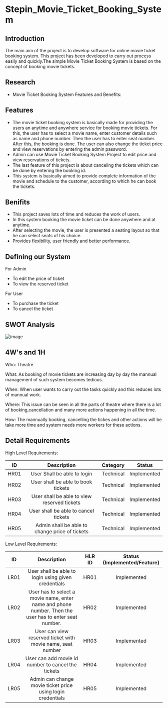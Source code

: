 # Stepin_Movie_Ticket_Booking_System

## Introduction

The main aim of the project is to develop software for online movie ticket booking system. This project has been developed to carry out process easily and quickly.The simple Movie Ticket Booking System is based on the concept of booking movie tickets. 

## Research

*  Movie Ticket Booking System Features and Benefits:

## Features

*  The movie ticket booking system is basically made for providing the users an anytime and anywhere service for booking movie tickets. For this, the user has to select a movie      name, enter customer details such as name and phone number. Then the user has to enter seat number. After this, the booking is done. The user can also change the ticket price      and view reservations by entering the admin password.
*  Admin can use Movie Ticket Booking System Project to edit price and view reservations of tickets.
*  The last feature of this project is about canceling the tickets which can be done by entering the booking id.
*   This system is basically aimed to provide complete information of the movie and schedule to the customer, according to which he can book the tickets.

## Benifits

*   This project saves lots of time and reduces the work of users.
*   In this system booking the movie ticket can be done anywhere and at anytime.
*   After selecting the movie, the user is presented a seating layout so that he can select seats of his choice.
*   Provides flexibility, user friendly and better performance.

## Defining our System

For Admin
*  To edit the price of ticket
*   To view the reserved ticket

For User
*   To purchase the ticket
*   To cancel the ticket

## SWOT Analysis
![image](https://user-images.githubusercontent.com/89603034/132201873-5321491f-00d4-49f4-8e19-04d52dc30bcd.png)

## 4W's and 1H

Who:
Theatre 

What:
As booking of movie tickets are increasing day by day the mannual management of such system becomes tedious.

When:
When user wants to carry out the tasks quickly and this reduces lots of mannual work. 

Where:
This issue can be seen in all the parts of theatre where there is a lot of booking,cancellation and many more actions happening in all the time.

How:
The mannually booking, cancelling the tickes and other actions will be take more time and system needs more workers for these actions.

## Detail Requirements

High Level Requirements:

| ID    | Description                                    |Category   | Status      |
:----:  | :----:                                         |:----:     | :----:
| HR01  | User Shall be able to login                    | Technical | Implemented |
| HR02  | User shall be able to book tickets             | Technical | Implemented |
| HR03  | User shall be able to view reserved tickets    | Technical | Implemented |
| HR04  | User shall be able to cancel tickets           | Technical | Implemented |
| HR05  | Admin shall be able to change price of tickets | Technical | Implemented | 

Low Level Requirements:

| ID  | Description |HLR ID | Status (Implemented/Feature) |
|:--: | :----:      |:----: | :----:
| LR01 | User shall be able to  login using given credentials | HR01 |Implemented |               
| LR02 | User has to select a movie name, enter name and phone number. Then the user has to enter seat number. | HR02 | Implemented |
| LR03 | User can view reserved ticket with movie name, seat number | HR03 | Implemented |
| LR04 | User can add movie id number to cancel the tickets | HR04 | Implemented |
| LR05 | Admin can change movie ticket price using login credentials | HR05 | Implemented |



